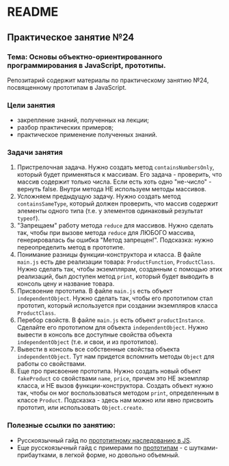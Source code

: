 # README

## Практическое занятие №24

### Тема: Основы объектно-ориентированного программирования в JavaScript, прототипы.

Репозитарий содержит материалы по практическому занятию №24, посвященному прототипам в JavaScript.

### Цели занятия
- закрепление знаний, полученных на лекции;
- разбор практических примеров;
- практическое применение полученных знаний.

### Задачи занятия
1. Пристрелочная задача. Нужно создать метод `containsNumbersOnly`, который будет применяться к массивам. Его задача - проверить, что массив содержит только числа. Если есть хоть одно "не-число" - вернуть false. Внутри метода НЕ используем методы массивов.
2. Усложняем предыдущую задачу. Нужно создать метод `containsSameType`, который должен проверить, что массив содержит элементы одного типа (т.е. у элементов одинаковый результат `typeof`).
3. "Запрещаем" работу метода `reduce` для массивов. Нужно сделать так, чтобы при вызове метода `reduce` для ЛЮБОГО массива, генерировалась бы ошибка "Метод запрещен!". Подсказка: нужно переопределить метод в прототипе.
4. Понимание разницы функции-конструктора и класса. В файле `main.js` есть две реализации товара: `ProductFunction`, `ProductClass`. Нужно сделать так, чтобы экземплярам, созданным с помощью этих реализаций, был доступен метод `print`, который будет выводить в консоль цену и название товара.
5. Присвоение прототипа. В файле `main.js` есть объект `independentObject`. Нужно сделать так, чтобы его прототипом стал прототип, который используется при создании экземпляров класса `ProductClass`.
6. Перебор свойств. В файле `main.js` есть объект `productInstance`. Сделайте его прототипом для объекта `independentObject`. Нужно вывести в консоль все доступные свойства объекта `independentObject` (т.е. и свои, и из прототипов).
7. Вывести в консоль все собственные свойства объекта `independentObject`. Тут нам придется вспомнить методы `Object` для работы со свойствами.
8. Еще про присвоение прототипа. Нужно создать новый объект `fakeProduct` со свойствами `name`, `price`, причем это НЕ экземпляр класса, и НЕ вызов функции-конструктора. Создать объект нужно так, чтобы он мог воспользоваться методом `print`, определенным в классе `Product`. Подсказка - здесь нам можно или явно присвоить прототип, или использовать `Object.create`.

### Полезные ссылки по занятию:
 - Русскоязычный гайд по [прототипному наследованию в JS](https://learn.javascript.ru/prototype-inheritance).
 - Еще русскоязычный гайд с примерами по [прототипам](https://habr.com/ru/companies/otus/articles/685528/) - с шутками-прибаутками, в легкой форме, но довольно объемный.